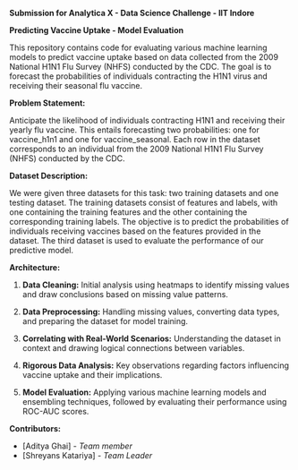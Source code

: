 **Submission for Analytica X - Data Science Challenge - IIT Indore**


**Predicting Vaccine Uptake - Model Evaluation**

This repository contains code for evaluating various machine learning models to predict vaccine uptake based on data collected from the 2009 National H1N1 Flu Survey (NHFS) conducted by the CDC. The goal is to forecast the probabilities of individuals contracting the H1N1 virus and receiving their seasonal flu vaccine.

**Problem Statement:**

Anticipate the likelihood of individuals contracting H1N1 and receiving their yearly flu vaccine. This entails forecasting two probabilities: one for vaccine_h1n1 and one for vaccine_seasonal. Each row in the dataset corresponds to an individual from the 2009 National H1N1 Flu Survey (NHFS) conducted by the CDC.

**Dataset Description:**

We were given three datasets for this task: two training datasets and one testing dataset. The training datasets consist of features and labels, with one containing the training features and the other containing the corresponding training labels. The objective is to predict the probabilities of individuals receiving vaccines based on the features provided in the dataset. The third dataset is used to evaluate the performance of our predictive model.

**Architecture:**

1. **Data Cleaning:** Initial analysis using heatmaps to identify missing values and draw conclusions based on missing value patterns.

2. **Data Preprocessing:** Handling missing values, converting data types, and preparing the dataset for model training.

3. **Correlating with Real-World Scenarios:** Understanding the dataset in context and drawing logical connections between variables.

4. **Rigorous Data Analysis:** Key observations regarding factors influencing vaccine uptake and their implications.

5. **Model Evaluation:** Applying various machine learning models and ensembling techniques, followed by evaluating their performance using ROC-AUC scores.



**Contributors:**

- [Aditya Ghai] - *Team member*
- [Shreyans Katariya] - *Team Leader*

